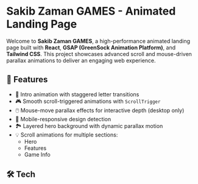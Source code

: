 # Sakib Zaman GAMES - Animated Landing Page

Welcome to **Sakib Zaman GAMES**, a high-performance animated landing page built with **React**, **GSAP (GreenSock Animation Platform)**, and **Tailwind CSS**. This project showcases advanced scroll and mouse-driven parallax animations to deliver an engaging web experience.

## 🌟 Features

- 🚀 Intro animation with staggered letter transitions
- 🎮 Smooth scroll-triggered animations with `ScrollTrigger`
- 🖱️ Mouse-move parallax effects for interactive depth (desktop only)
- 📱 Mobile-responsive design detection
- 🏞️ Layered hero background with dynamic parallax motion
- 💡 Scroll animations for multiple sections:
  - Hero
  - Features
  - Game Info

## 🛠️ Tech
